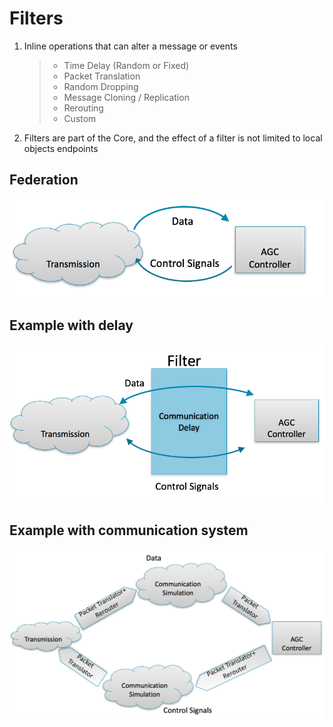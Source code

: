 Filters
=======

1)  Inline operations that can alter a message or events

    > -   Time Delay (Random or Fixed)
    > -   Packet Translation
    > -   Random Dropping
    > -   Message Cloning / Replication
    > -   Rerouting
    > -   Custom

2)  Filters are part of the Core, and the effect of a filter is not
    limited to local objects endpoints

Federation
----------

![image](../img/federation.png)

Example with delay
------------------

![image](../img/filter-delay.png)

Example with communication system
---------------------------------

![image](../img/filter-comm-system.png)
